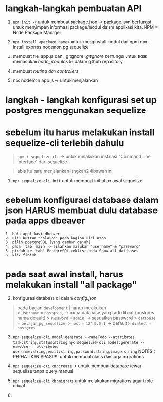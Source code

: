 # langkah-langkah pembuatan API

1. `npm init -y`
    untuk membuat package.json -> package.json berfungsi untuk menyimpan informasi package/modul dalam applikasi kita.
    NPM = Node Package Manager

2. `npm install <package_name>`
    untuk menginstall modul dari npm
    npm install express nodemon pg sequelize

3. membuat file_app.js_dan_.gitignore
   _.gitignore_ berfungsi untuk tidak memasukan *node_modules* ke dalam github repository

4. membuat _routing dan controllers__

5. npx nodemon app.js -> untuk menjalankan

# langkah - langkah konfigurasi set up postgres menggunakan sequelize

# sebelum itu harus melakukan install sequelize-cli terlebih dahulu 
> `npm i sequelize-cli` -> untuk melakukan instalasi "Command Line Interface" dari sequelize

> abis itu baru menjalankan langkah2 dibawah ini
1. `npx sequelize-cli init`
    untuk membuat initiation awal sequelize

# sebelum konfigurasi database dalam json HARUS membuat dulu database pada apps dbeaver 
    1. buka applikasi dbeaver
    2. klik button "colokan" pada bagian kiri atas 
    3. pilih postgreSQL (yang gambar gajah)
    4. pada 'tab' main -> silahkan masukan "username" & "password"
    5. pindah ke 'tab' PostgreSQL ceklist pada Show all databases
    6. klik finish 
# pada saat awal install, harus melakukan install "all package"

2. konfigurasi database di dalam _config.json_
> pada bagian `development` | harap melakukan  
    > `Username` = `postgres`, -> nama database yang tadi dibuat (postgres nama default)
    > `Password` = `admin`, -> sesuaikan password
    > `database` = `belajar_pg_sequelize`,
    > `host` = `127.0.0.1`, -> default
    > `dialect` = `postgres`

3. `npx sequelize-cli model:generate --nameTodo --attributes task:string,status:string`
   `npx sequelize-cli model:generate --nameUser --attributes username:string,email:string,password:string,image:string`
    NOTES : PERHATIKAN SPASI !!!!
    untuk membuat class dan juga migrations

4. `npx sequelize-cli db:create` -> untuk membuat database lewat sequelize tanpa query manual

5. `npx sequelize-cli db:migrate`
    untuk melakukan migrations agar table dibuat

6. 

   